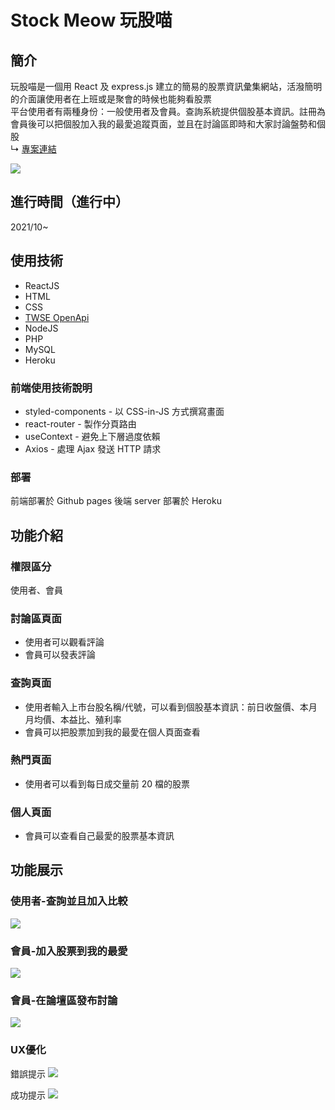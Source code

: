# Stock Meow 玩股喵

## 簡介
玩股喵是一個用 React 及 express.js 建立的簡易的股票資訊彙集網站，活潑簡明的介面讓使用者在上班或是聚會的時候也能夠看股票  
平台使用者有兩種身份：一般使用者及會員。查詢系統提供個股基本資訊。註冊為會員後可以把個股加入我的最愛追蹤頁面，並且在討論區即時和大家討論盤勢和個股  
 ↳ [專案連結](https://lucktanya33.github.io/StockMeow-Frontend/#/)  
 
 ![](https://i.imgur.com/az0EBuc.gif)

## 進行時間（進行中）
2021/10~

## 使用技術
* ReactJS
* HTML
* CSS
* [TWSE OpenApi](https://openapi.twse.com.tw/)
* NodeJS
* PHP
* MySQL
* Heroku

### 前端使用技術說明
* styled-components - 以 CSS-in-JS 方式撰寫畫面
* react-router - 製作分頁路由
* useContext - 避免上下層過度依賴
* Axios - 處理 Ajax 發送 HTTP 請求

### 部署
前端部署於 Github pages
後端 server 部署於 Heroku

## 功能介紹
### 權限區分
使用者、會員
### 討論區頁面
* 使用者可以觀看評論
* 會員可以發表評論

### 查詢頁面
* 使用者輸入上市台股名稱/代號，可以看到個股基本資訊：前日收盤價、本月月均價、本益比、殖利率
* 會員可以把股票加到我的最愛在個人頁面查看

### 熱門頁面
* 使用者可以看到每日成交量前 20 檔的股票

### 個人頁面
* 會員可以查看自己最愛的股票基本資訊



## 功能展示
### 使用者-查詢並且加入比較
![](https://i.imgur.com/az0EBuc.gif)

### 會員-加入股票到我的最愛
![](https://i.imgur.com/KrYjKxR.gif)

### 會員-在論壇區發布討論
![](https://i.imgur.com/xMmI5Y2.gif)

### UX優化
錯誤提示
![](https://i.imgur.com/UDAfsDm.gif)

成功提示
![](https://i.imgur.com/8FdAI6j.gif)
